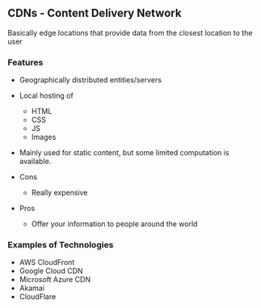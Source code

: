 ## CDNs - Content Delivery Network

Basically edge locations that provide data from the closest location to the user

### Features
- Geographically distributed entities/servers
- Local hosting of
  - HTML
  - CSS
  - JS
  - Images 
- Mainly used for static content, but some limited computation is available.

- Cons
  - Really expensive
- Pros
  - Offer your information to people around the world  


### Examples of Technologies

- AWS CloudFront
- Google Cloud CDN
- Microsoft Azure CDN
- Akamai
- CloudFlare
